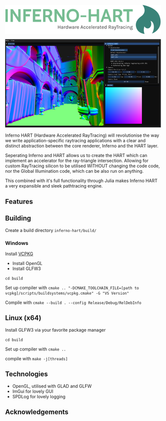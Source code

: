 ![](img/inferno-hart-high-resolution-logo-color-on-transparent-background.png)

![Latest Screenshot](img/latest.png)

Inferno HART (Hardware Accelerated RayTracing) will revolutionise the way we write application-specific raytracing applications with a clear and distinct abstraction between the core renderer, Inferno and the HART layer.

Seperating Inferno and HART allows us to create the HART which can implement an accelerator for the ray-triangle intersection. Allowing for custom RayTracing silicon to be utilised WITHOUT changing the code code, nor the Global Illumination code, which can be also run on anything.

This combined with it's full functionality through Julia makes Inferno HART a very expansible and sleek pathtracing engine.

## Features

## Building

Create a build directory `inferno-hart/build/`

### Windows

Install [VCPKG](https://vcpkg.io/en/getting-started.html)
- Install OpenGL
- Install GLFW3

`cd build`

Set up compiler with `cmake .. "-DCMAKE_TOOLCHAIN_FILE=[path to vcpkg]/scripts/buildsystems/vcpkg.cmake" -G "VS Version"`

Compile with `cmake --build . --config Release/Debug/RelDebInfo`

## Linux (x64)

Install GLFW3 via your favorite package manager

`cd build`

Set up compiler with `cmake ..`

compile with `make -j[threads]`

## Technologies

- OpenGL, utilised with GLAD and GLFW
- ImGui for lovely GUI
- SPDLog for lovely logging

## Acknowledgements
